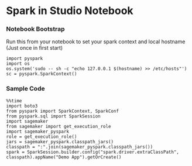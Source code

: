 # Spark in Studio Notebook
### Notebook Bootstrap
Run this from your notebook to set your spark context and local hostname (Just once in first start)
```shell
import pyspark
import os
os.system('sudo -- sh -c "echo 127.0.0.1 $(hostname) >> /etc/hosts"')
sc = pyspark.SparkContext()
```
### Sample Code
```shell
%%time
import boto3
from pyspark import SparkContext, SparkConf
from pyspark.sql import SparkSession
import sagemaker
from sagemaker import get_execution_role
import sagemaker_pyspark
role = get_execution_role()
jars = sagemaker_pyspark.classpath_jars()
classpath = ":".join(sagemaker_pyspark.classpath_jars())
spark = SparkSession.builder.config("spark.driver.extraClassPath", classpath).appName("Demo App").getOrCreate()
```
